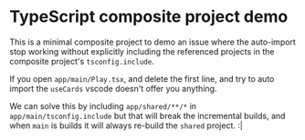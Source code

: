 # TypeScript composite project demo
This is a minimal composite project to demo an issue where the auto-import stop working without explicitly including the referenced projects in the composite project's `tsconfig.include`.

If you open `app/main/Play.tsx`, and delete the first line, and try to auto import the `useCards` vscode doesn't offer you anything.

We can solve this by including `app/shared/**/*` in `app/main/tsconfig.include` but that will break the incremental builds, and when `main` is builds it will always re-build the `shared` project. :|
